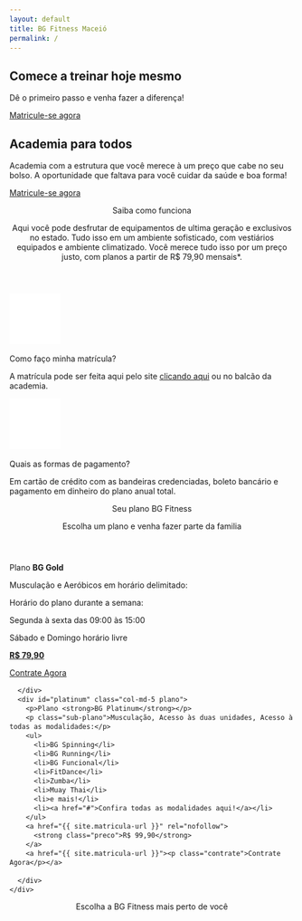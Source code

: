 ```yaml
---
layout: default
title: BG Fitness Maceió
permalink: /
---
```

<section class="principal">
  <div id="chamada">
    <h1>Comece a treinar hoje mesmo</h1>
    <p>Dê o primeiro passo e venha fazer a diferença!</p>
    <a class="btn" href="{{ site.matricula-url }}">Matricule-se agora</a>
  </div>

</section>
<section class="explicacao">
  <div id="atletas" class="col-md-5">

  </div>
  <div id="container-explicacao" class="col-md-7">
    <div id="elementos-explicacao">
      <h2 id="titulo-explicacao">Academia para todos</h2>
      <p id="explicacao">Academia com a estrutura que você merece à um preço que cabe no seu bolso.
         A oportunidade que faltava para você cuidar da saúde e boa forma!</p>
      <a class="btn" href="{{ site.matricula-url }}">Matricule-se agora</a>
    </div>

  </div>
</section>
<section id="como-funciona">
  <div class="conteudo">
    <header class="col-md-12">
      <p class="como-funciona-titulo">Saiba como funciona</p>
      <p class="como-funciona-descricao">Aqui você pode desfrutar de equipamentos de ultima geração e exclusivos no estado.
         Tudo isso em um ambiente sofisticado, com vestiários equipados e ambiente climatizado.
         Você merece tudo isso por um preço justo, com planos a partir de R$ 79,90 mensais*.</p>
    </header>
    <div class="col-md-6">
      <div class="icon">
        <img src="assets/img/icon-arrow.png" alt="matricula">
      </div>
      <p class="como-funciona-titulo">Como faço minha matrícula?</p>
      <p class="como-funciona-descricao">A matrícula pode ser feita aqui pelo site <a href="{{ site.matricula-url }}">clicando aqui</a> ou no balcão da academia.</p>
    </div>
    <div class="col-md-6">
      <div class="icon">
        <img src="assets/img/icon-assine.png" alt="forma-pagamento">
      </div>
      <p class="como-funciona-titulo">Quais as formas de pagamento?</p>
      <p class="como-funciona-descricao">Em cartão de crédito com as bandeiras credenciadas, boleto bancário e pagamento em dinheiro do plano anual total.</p>
    </div>
  </div>
</section>
<section id="secao-planos">
  <div class="conteudo">
    <header class="col-md-12">
      <p id="planos-titulo">Seu plano BG Fitness</p>
      <p id="planos-subtitulo">Escolha um plano e venha fazer parte da familia</p>
    </header>
    <div class="planos">
      <div id="gold" class="col-md-5 plano">
        <p>Plano <strong>BG Gold</strong></p>
        <p class="sub-plano">Musculação e Aeróbicos em horário delimitado:</p>
        <div id="detalhe">
          <p>Horário do plano durante a semana:</p>
          <p>Segunda à sexta das 09:00 às 15:00</p>
          <p>Sábado e Domingo horário livre</p>
        </div>
        <a href="{{ site.matricula-url }}" rel="nofollow">
          <strong class="preco">R$ 79,90</strong>
        </a>
        <a href="{{ site.matricula-url }}"><p class="contrate">Contrate Agora</p></a>
      </div>
      <div class="col-md-2">

      </div>
      <div id="platinum" class="col-md-5 plano">
        <p>Plano <strong>BG Platinum</strong></p>
        <p class="sub-plano">Musculação, Acesso às duas unidades, Acesso à todas as modalidades:</p>
        <ul>
          <li>BG Spinning</li>
          <li>BG Running</li>
          <li>BG Funcional</li>
          <li>FitDance</li>
          <li>Zumba</li>
          <li>Muay Thai</li>
          <li>e mais!</li>
          <li><a href="#">Confira todas as modalidades aqui!</a></li>
        </ul>
        <a href="{{ site.matricula-url }}" rel="nofollow">
          <strong class="preco">R$ 99,90</strong>
        </a>
        <a href="{{ site.matricula-url }}"><p class="contrate">Contrate Agora</p></a>

      </div>
    </div>
  </div>
</section>
<section id="area-mapa">
  <header class="col-md-12">
    <p>Escolha a BG Fitness mais perto de você</p>
  </header>
  <div id="mapa">

  </div>
</section>

<script>
  function myMap() {
    var mapCanvas = document.getElementById("mapa");
    var myCenter = new google.maps.LatLng(-9.635062, -35.720698);

    var posicaoBgPraia = new google.maps.LatLng(-9.6482231,-35.7050996);
    var posicaoBgFarol = new google.maps.LatLng(-9.621318, -35.738650);

    var mapOptions = {
      center: myCenter,
      zoom: 14,
      disableDefaultUI: false,
      scrollwheel: false
    };
    var map = new google.maps.Map(mapCanvas,mapOptions);

    var markerPraia = new google.maps.Marker({
    position: posicaoBgPraia,
    icon: "assets/img/pointer.png",
    animation: google.maps.Animation.BOUNCE
    });
    markerPraia.setMap(map);

    var markerFarol = new google.maps.Marker({
    position: posicaoBgFarol,
    icon: "assets/img/pointer.png",
    animation: google.maps.Animation.BOUNCE
    });
    markerFarol.setMap(map);
  }
</script>
<script src="https://maps.googleapis.com/maps/api/js?callback=myMap&key=AIzaSyBCzwa-1utZ-8mBL_Zae-2wzHQlRlMJmkA"></script>
